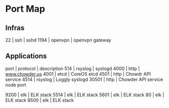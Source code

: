 # Port Map

## Infras

22 | ssh | sshd
1194 | openvpn | openvpn gateway

## Applications
port | protocol | description
514  | rsyslog | syslogd
4000 | http | www.chowder.us
4001 | etcd | CoreOS etcd
4501 | http | Chowdr API service
4514 | rsyslog | Loggly syslogd
30501 | http | Chowder API service node port

9200 | elk | ELK stack
5514 | elk | ELK stack
5601 | elk | ELK stack
80 | elk | ELK stack
8500 | elk | ELK stack

